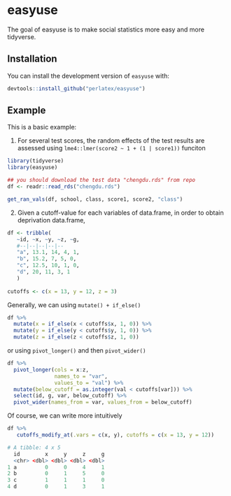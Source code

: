 
# easyuse

<!-- badges: start -->
<!-- badges: end -->

The goal of easyuse is to make social statistics more easy and more tidyverse.

## Installation

You can install the development version of `easyuse` with:

``` r
devtools::install_github("perlatex/easyuse")
```

## Example

This is a basic example:

1) For several test scores, the random effects of the test results are assessed using `lme4::lmer(score2 ~ 1 + (1 | score1))` funciton

``` r
library(tidyverse)
library(easyuse)

## you should download the test data "chengdu.rds" from repo
df <- readr::read_rds("chengdu.rds")

get_ran_vals(df, school, class, score1, score2, "class")
```


2) Given a cutoff-value for each variables of data.frame, in order to obtain deprivation data.frame, 
``` r
df <- tribble(
   ~id, ~x, ~y, ~z, ~g,
   #--|--|--|--|--
   "a", 13.1, 14, 4, 1,
   "b", 15.2, 7, 5, 0,
   "c", 12.5, 10, 1, 0,
   "d", 20, 11, 3, 1
   )
   
cutoffs <- c(x = 13, y = 12, z = 3)
```



Generally, we can using `mutate() + if_else()`
``` r
df %>%
  mutate(x = if_else(x < cutoffs$x, 1, 0)) %>%
  mutate(y = if_else(y < cutoffs$y, 1, 0)) %>%
  mutate(z = if_else(z < cutoffs$z, 1, 0))
```

or using `pivot_longer()` and then `pivot_wider()`
``` r
df %>%
  pivot_longer(cols = x:z, 
               names_to = "var", 
               values_to = "val") %>%
  mutate(below_cutoff = as.integer(val < cutoffs[var])) %>% 
  select(id, g, var, below_cutoff) %>%
  pivot_wider(names_from = var, values_from = below_cutoff)
```


Of course, we can write more intuitively
  
``` r
df %>%
   cutoffs_modify_at(.vars = c(x, y), cutoffs = c(x = 13, y = 12))

# A tibble: 4 x 5
  id        x     y     z     g
  <chr> <dbl> <dbl> <dbl> <dbl>
1 a         0     0     4     1
2 b         0     1     5     0
3 c         1     1     1     0
4 d         0     1     3     1
```
